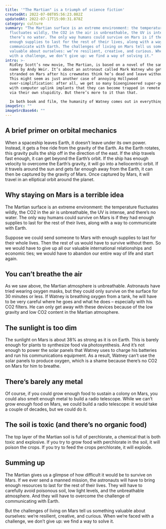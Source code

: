 ```yaml
---
title: '"The Martian" is a triumph of science fiction'
createdAt: 2022-07-08T05:56:23.082Z
updatedAt: 2022-07-17T15:00:31.878Z
category: culture
summary: "The Martian surface is an extreme environment: the temperature
  fluctuates wildly, the CO2 in the air is unbreathable, the UV is intense, and
  there’s no water. The only way humans could survive on Mars is if they had
  enough supplies to last for the rest of their lives, along with a way to
  communicate with Earth. The challenges of living on Mars tell us something
  valuable about ourselves: we’re resilient, creative, and curious. When faced
  with a challenge, we don’t give up: we find a way of solving it."
intro: >-
  Ridley Scott’s new movie, The Martian, is based on a novel of the same
  name by Andy Weir. It’s about an astronaut called Mark Watney who gets
  stranded on Mars after his crewmates think he’s dead and leave without him.
  This might seem as just another case of annoying Hollywood
  over-simplification: after all, we get so many bioengineered super-geniuses
  with computer uplink implants that they can become trapped in remote locations
  via their own stupidity. But there’s more to it than that.

  In both book and film, the humanity of Watney comes out in everything he does to survive: logical thinking (how can I eat this potato again?), ingenuity (I need water; how do I distill it from our CO2 filters), courage (explore the abandoned outpost), and compassion (contact my family). He also has a lot of fun with his predicament, cracking jokes through his video log and even going disco.
imageSrc: ""
imageSrcBase64: ""
---
```


## A brief primer on orbital mechanics

When a spaceship leaves Earth, it doesn’t leave under its own power. Instead, it gets a free ride from the gravity of the Earth. As the Earth rotates, this gravity pulls the ship off in the direction of the east. If the ship travels fast enough, it can get beyond the Earth’s orbit. If the ship has enough velocity to overcome the Earth’s gravity, it will go into a heliocentric orbit. If it travels around the sun and gets far enough away from the Earth, it can then be captured by the gravity of Mars. Once captured by Mars, it will travel in an elliptical orbit around the planet.

## Why staying on Mars is a terrible idea

The Martian surface is an extreme environment: the temperature fluctuates wildly, the CO2 in the air is unbreathable, the UV is intense, and there’s no water. The only way humans could survive on Mars is if they had enough supplies to last for the rest of their lives, along with a way to communicate with Earth.

Suppose we could send someone to Mars with enough supplies to last for their whole lives. Then the rest of us would have to survive without them. So we would have to give up all our valuable international relationships and economic ties; we would have to abandon our entire way of life and start again.

## You can’t breathe the air

As we saw above, the Martian atmosphere is unbreathable. Astronauts have tried wearing oxygen masks, but they could only survive on the surface for 30 minutes or less. If Watney is breathing oxygen from a tank, he will have to be very careful where he goes and what he does – especially with his CO2 filters. He can only get away with these devices because of the low gravity and low CO2 content in the Martian atmosphere.

## The sunlight is too dim

The sunlight on Mars is about 38% as strong as it is on Earth. This is barely enough for plants to synthesize food via photosynthesis. And it’s not enough to power the solar panels that Watney uses to charge his batteries and run his communications equipment. As a result, Watney can’t use the solar panels to produce oxygen, which is a shame because there’s no CO2 on Mars for him to breathe.

## There’s barely any metal

Of course, if you could grow enough food to sustain a colony on Mars, you could also smelt enough metal to build a radio telescope. While we can’t grow enough food on Mars, we could build a radio telescope: it would take a couple of decades, but we could do it.

## The soil is toxic (and there’s no organic food)

The top layer of the Martian soil is full of perchlorate, a chemical that is both toxic and explosive. If you try to grow food with perchlorate in the soil, it will poison the crops. If you try to feed the crops perchlorate, it will explode.

## Summing up

The Martian gives us a glimpse of how difficult it would be to survive on Mars. If we ever send a manned mission, the astronauts will have to bring enough resources to last for the rest of their lives. They will have to carefully avoid poisonous soil, low light levels, and the unbreathable atmosphere. And they will have to overcome the challenge of communicating with Earth.

But the challenges of living on Mars tell us something valuable about ourselves: we’re resilient, creative, and curious. When we’re faced with a challenge, we don’t give up: we find a way to solve it.
